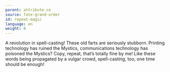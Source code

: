 ```yaml
---
parent: attribute.ce
source: fate-grand-order
id: repeat-magic
language: en
weight: 0
---
```


A revolution in spell-casting!
These old farts are seriously stubborn.
Printing technology has ruined the Mystics, communications technology has poisoned the Mystics?
Copy, repeat, that’s totally fine by me!
Like these words being propagated by a vulgar crowd, spell-casting, too, one time should be enough!

